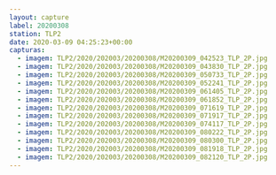 ```yaml
---
layout: capture
label: 20200308
station: TLP2
date: 2020-03-09 04:25:23+00:00
capturas:
  - imagem: TLP2/2020/202003/20200308/M20200309_042523_TLP_2P.jpg
  - imagem: TLP2/2020/202003/20200308/M20200309_043830_TLP_2P.jpg
  - imagem: TLP2/2020/202003/20200308/M20200309_050733_TLP_2P.jpg
  - imagem: TLP2/2020/202003/20200308/M20200309_052241_TLP_2P.jpg
  - imagem: TLP2/2020/202003/20200308/M20200309_061405_TLP_2P.jpg
  - imagem: TLP2/2020/202003/20200308/M20200309_061852_TLP_2P.jpg
  - imagem: TLP2/2020/202003/20200308/M20200309_071619_TLP_2P.jpg
  - imagem: TLP2/2020/202003/20200308/M20200309_071917_TLP_2P.jpg
  - imagem: TLP2/2020/202003/20200308/M20200309_074117_TLP_2P.jpg
  - imagem: TLP2/2020/202003/20200308/M20200309_080222_TLP_2P.jpg
  - imagem: TLP2/2020/202003/20200308/M20200309_080300_TLP_2P.jpg
  - imagem: TLP2/2020/202003/20200308/M20200309_081918_TLP_2P.jpg
  - imagem: TLP2/2020/202003/20200308/M20200309_082120_TLP_2P.jpg
---
```

